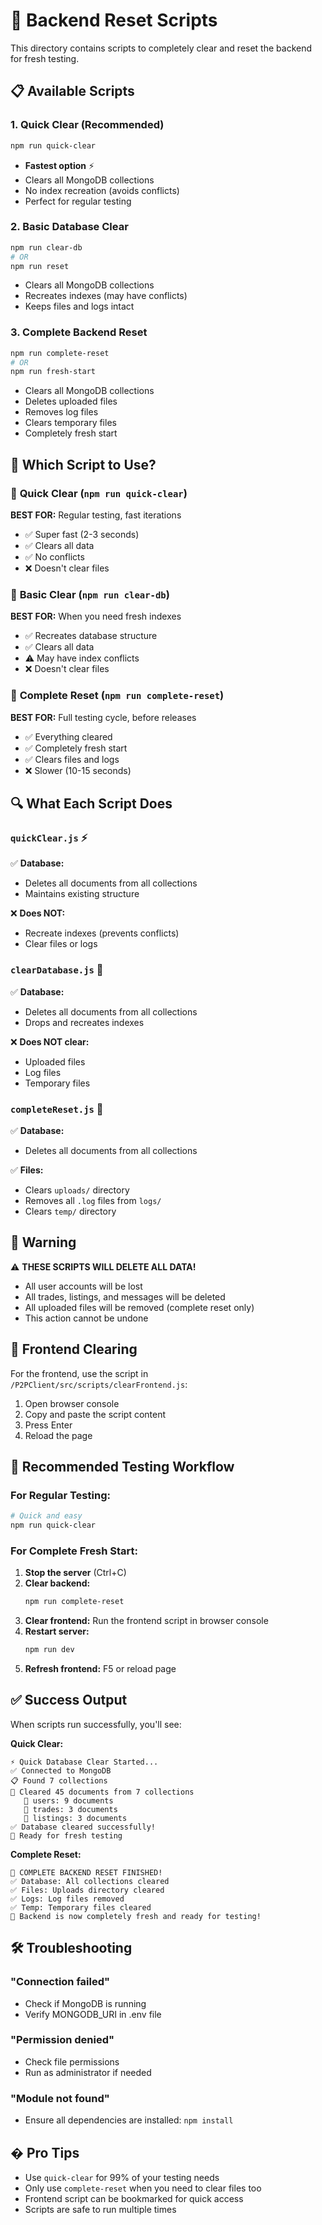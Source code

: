 # 🧹 Backend Reset Scripts

This directory contains scripts to completely clear and reset the backend for fresh testing.

## 📋 Available Scripts

### 1. Quick Clear (Recommended)
```bash
npm run quick-clear
```
- **Fastest option** ⚡
- Clears all MongoDB collections
- No index recreation (avoids conflicts)
- Perfect for regular testing

### 2. Basic Database Clear
```bash
npm run clear-db
# OR
npm run reset
```
- Clears all MongoDB collections
- Recreates indexes (may have conflicts)
- Keeps files and logs intact

### 3. Complete Backend Reset
```bash
npm run complete-reset
# OR
npm run fresh-start
```
- Clears all MongoDB collections
- Deletes uploaded files
- Removes log files
- Clears temporary files
- Completely fresh start

## 🎯 Which Script to Use?

### 🚀 **Quick Clear** (`npm run quick-clear`)
**BEST FOR:** Regular testing, fast iterations
- ✅ Super fast (2-3 seconds)
- ✅ Clears all data
- ✅ No conflicts
- ❌ Doesn't clear files

### 🔧 **Basic Clear** (`npm run clear-db`)
**BEST FOR:** When you need fresh indexes
- ✅ Recreates database structure
- ✅ Clears all data
- ⚠️  May have index conflicts
- ❌ Doesn't clear files

### 🧹 **Complete Reset** (`npm run complete-reset`)
**BEST FOR:** Full testing cycle, before releases
- ✅ Everything cleared
- ✅ Completely fresh start
- ✅ Clears files and logs
- ❌ Slower (10-15 seconds)

## 🔍 What Each Script Does

### `quickClear.js` ⚡
✅ **Database:**
- Deletes all documents from all collections
- Maintains existing structure

❌ **Does NOT:**
- Recreate indexes (prevents conflicts)
- Clear files or logs

### `clearDatabase.js` 🔧
✅ **Database:**
- Deletes all documents from all collections
- Drops and recreates indexes

❌ **Does NOT clear:**
- Uploaded files
- Log files
- Temporary files

### `completeReset.js` 🧹
✅ **Database:**
- Deletes all documents from all collections

✅ **Files:**
- Clears `uploads/` directory
- Removes all `.log` files from `logs/`
- Clears `temp/` directory

## 🚨 Warning

⚠️ **THESE SCRIPTS WILL DELETE ALL DATA!**
- All user accounts will be lost
- All trades, listings, and messages will be deleted
- All uploaded files will be removed (complete reset only)
- This action cannot be undone

## 📱 Frontend Clearing

For the frontend, use the script in `/P2PClient/src/scripts/clearFrontend.js`:

1. Open browser console
2. Copy and paste the script content
3. Press Enter
4. Reload the page

## 🔄 Recommended Testing Workflow

### For Regular Testing:
```bash
# Quick and easy
npm run quick-clear
```

### For Complete Fresh Start:
1. **Stop the server** (Ctrl+C)
2. **Clear backend:**
   ```bash
   npm run complete-reset
   ```
3. **Clear frontend:** Run the frontend script in browser console
4. **Restart server:**
   ```bash
   npm run dev
   ```
5. **Refresh frontend:** F5 or reload page

## ✅ Success Output

When scripts run successfully, you'll see:

**Quick Clear:**
```
⚡ Quick Database Clear Started...
✅ Connected to MongoDB
📋 Found 7 collections
🎉 Cleared 45 documents from 7 collections
   📄 users: 9 documents
   📄 trades: 3 documents
   📄 listings: 3 documents
✅ Database cleared successfully!
🚀 Ready for fresh testing
```

**Complete Reset:**
```
🎊 COMPLETE BACKEND RESET FINISHED!
✅ Database: All collections cleared
✅ Files: Uploads directory cleared
✅ Logs: Log files removed
✅ Temp: Temporary files cleared
🚀 Backend is now completely fresh and ready for testing!
```

## 🛠️ Troubleshooting

### "Connection failed"
- Check if MongoDB is running
- Verify MONGODB_URI in .env file

### "Permission denied"
- Check file permissions
- Run as administrator if needed

### "Module not found"
- Ensure all dependencies are installed: `npm install`

## � Pro Tips

- Use `quick-clear` for 99% of your testing needs
- Only use `complete-reset` when you need to clear files too
- Frontend script can be bookmarked for quick access
- Scripts are safe to run multiple times